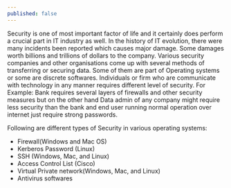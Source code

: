 ```yaml
---
published: false
---
```

Security is one of most important factor of life and it certainly does perform a crucial part in IT industry as well. In the history of IT evolution, there were many incidents been reported which causes major damage. Some damages worth billions and trillions of dollars to the company. Various security companies and other organisations come up with several methods of transferring or securing data. Some of them are part of Operating systems or some are discrete softwares. Individuals or firm who are communicate with technology in any manner requires different level of security. For Example: Bank requires several layers of firewalls and other security measures but on the other hand Data admin of any company might require less security than the bank and end user running normal operation over internet just require strong passwords.

Following are different types of Security in various operating systems:

- Firewall(Windows and Mac OS)
- Kerberos Password (Linux)
- SSH (Windows, Mac, and Linux)
- Access Control List (Cisco)
- Virtual Private network(Windows, Mac, and Linux)
- Antivirus softwares
